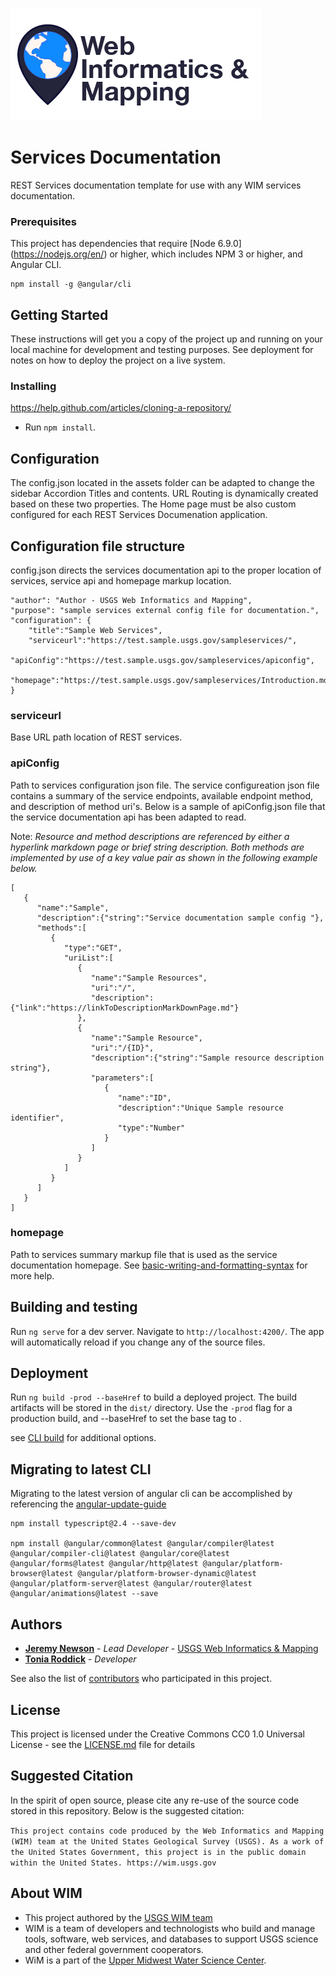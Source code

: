 ![WiM](wimlogo.png)

# Services Documentation

REST Services documentation template for use with any WIM services documentation.

### Prerequisites

This project has dependencies that require [Node 6.9.0] (https://nodejs.org/en/) or higher, which includes NPM 3 or higher, and Angular CLI.

```
npm install -g @angular/cli
```

## Getting Started

These instructions will get you a copy of the project up and running on your local machine for development and testing purposes. See deployment for notes on how to deploy the project on a live system.

### Installing

https://help.github.com/articles/cloning-a-repository/

* Run `npm install`. 

## Configuration

The config.json located in the assets folder can be adapted to change the sidebar Accordion Titles and contents. URL Routing is dynamically created based on these two properties. The Home page must be also custom configured for each REST Services Documenation application. 

## Configuration file structure
config.json directs the services documentation api to the proper location of services, service api and homepage markup location.

```"copyright": "2017 WIM - USGS",
"author": "Author - USGS Web Informatics and Mapping", 
"purpose": "sample services external config file for documentation.",
"configuration": {
    "title":"Sample Web Services",
    "serviceurl":"https://test.sample.usgs.gov/sampleservices/",
    "apiConfig":"https://test.sample.usgs.gov/sampleservices/apiconfig",        
    "homepage":"https://test.sample.usgs.gov/sampleservices/Introduction.md"
}
```

### serviceurl
Base URL path location of REST services.
	
### apiConfig
Path to services configuration json file.
The service configureation json file contains a summary of the service endpoints, available endpoint method, and description of method uri's. Below is a sample of apiConfig.json file that the service documentation api has been adapted to read.

Note: _Resource and method descriptions are referenced by either a hyperlink markdown page or brief string description. Both methods are implemented by use of a key value pair as shown in the following example below._

```
[  
   {  
      "name":"Sample",
      "description":{"string":"Service documentation sample config "},
      "methods":[  
         {  
            "type":"GET",
            "uriList":[  
               {  
                  "name":"Sample Resources",
                  "uri":"/",
                  "description":{"link":"https://linkToDescriptionMarkDownPage.md"}
               },
               {  
                  "name":"Sample Resource",
                  "uri":"/{ID}",
                  "description":{"string":"Sample resource description string"},
                  "parameters":[  
                     {  
                        "name":"ID",
                        "description":"Unique Sample resource identifier",
                        "type":"Number"
                     }
                  ]
               }
            ]
         }
      ]
   }
]
```


### homepage
Path to services summary markup file that is used as the service documentation homepage. See [basic-writing-and-formatting-syntax](https://help.github.com/articles/basic-writing-and-formatting-syntax/) for more help.

## Building and testing

Run `ng serve` for a dev server. 
Navigate to `http://localhost:4200/`. The app will automatically reload if you change any of the source files.

## Deployment

Run `ng build -prod --baseHref` to build a deployed project. The build artifacts will be stored in the `dist/` directory. Use the `-prod` flag for a production build, and --baseHref to set the base tag to <base href="">.

see [CLI build](https://github.com/angular/angular-cli/wiki/build) for additional options.

## Migrating to latest CLI

Migrating to the latest version of angular cli can be accomplished by referencing the [angular-update-guide](https://angular-update-guide.firebaseapp.com/)

```
npm install typescript@2.4 --save-dev

npm install @angular/common@latest @angular/compiler@latest @angular/compiler-cli@latest @angular/core@latest @angular/forms@latest @angular/http@latest @angular/platform-browser@latest @angular/platform-browser-dynamic@latest @angular/platform-server@latest @angular/router@latest @angular/animations@latest --save
```

## Authors

* **[Jeremy Newson](https://www.usgs.gov/staff-profiles/jeremy-k-newson)**  - *Lead Developer* - [USGS Web Informatics & Mapping](https://wim.usgs.gov/)
* **[Tonia Roddick](https://github.com/troddick)**  - *Developer*

See also the list of [contributors](../../graphs/contributors) who participated in this project.

## License

This project is licensed under the Creative Commons CC0 1.0 Universal License - see the [LICENSE.md](LICENSE.md) file for details

## Suggested Citation

In the spirit of open source, please cite any re-use of the source code stored in this repository. Below is the suggested citation:

`This project contains code produced by the Web Informatics and Mapping (WIM) team at the United States Geological Survey (USGS). As a work of the United States Government, this project is in the public domain within the United States. https://wim.usgs.gov`


## About WIM

* This project authored by the [USGS WIM team](https://wim.usgs.gov)
* WIM is a team of developers and technologists who build and manage tools, software, web services, and databases to support USGS science and other federal government cooperators.
* WiM is a part of the [Upper Midwest Water Science Center](https://www.usgs.gov/centers/wisconsin-water-science-center).
